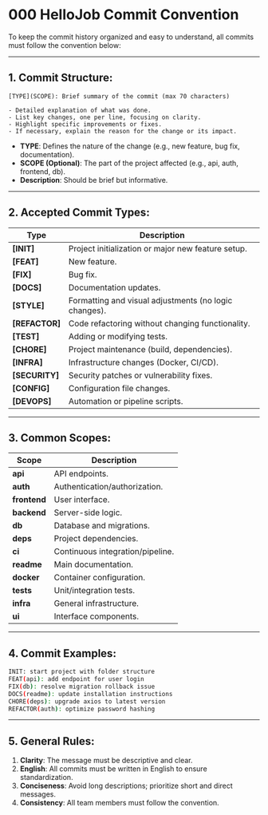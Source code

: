 # 000 HelloJob Commit Convention

To keep the commit history organized and easy to understand, all commits must follow the convention below:

---

## 1. Commit Structure:
```
[TYPE](SCOPE): Brief summary of the commit (max 70 characters)

- Detailed explanation of what was done.  
- List key changes, one per line, focusing on clarity.  
- Highlight specific improvements or fixes.  
- If necessary, explain the reason for the change or its impact.  
```
- **TYPE**: Defines the nature of the change (e.g., new feature, bug fix, documentation).  
- **SCOPE (Optional)**: The part of the project affected (e.g., api, auth, frontend, db).  
- **Description**: Should be brief but informative.  

---

## 2. Accepted Commit Types:

| **Type**        | **Description**                                         |
|-----------------|--------------------------------------------------------|
| **[INIT]**      | Project initialization or major new feature setup.      |
| **[FEAT]**      | New feature.                                            |
| **[FIX]**       | Bug fix.                                                |
| **[DOCS]**      | Documentation updates.                                  |
| **[STYLE]**     | Formatting and visual adjustments (no logic changes).   |
| **[REFACTOR]**  | Code refactoring without changing functionality.        |
| **[TEST]**      | Adding or modifying tests.                              |
| **[CHORE]**     | Project maintenance (build, dependencies).              |
| **[INFRA]**     | Infrastructure changes (Docker, CI/CD).                 |
| **[SECURITY]**  | Security patches or vulnerability fixes.                |
| **[CONFIG]**    | Configuration file changes.                             |
| **[DEVOPS]**    | Automation or pipeline scripts.                         |

---

## 3. Common Scopes:

| **Scope**       | **Description**                                         |
|-----------------|--------------------------------------------------------|
| **api**         | API endpoints.                                          |
| **auth**        | Authentication/authorization.                           |
| **frontend**    | User interface.                                         |
| **backend**     | Server-side logic.                                      |
| **db**          | Database and migrations.                                |
| **deps**        | Project dependencies.                                   |
| **ci**          | Continuous integration/pipeline.                        |
| **readme**      | Main documentation.                                     |
| **docker**      | Container configuration.                                |
| **tests**       | Unit/integration tests.                                 |
| **infra**       | General infrastructure.                                 |
| **ui**          | Interface components.                                   |

---

## 4. Commit Examples:
```bash
INIT: start project with folder structure
FEAT(api): add endpoint for user login
FIX(db): resolve migration rollback issue
DOCS(readme): update installation instructions
CHORE(deps): upgrade axios to latest version
REFACTOR(auth): optimize password hashing
```

---

## 5. General Rules:
1. **Clarity**: The message must be descriptive and clear.  
2. **English**: All commits must be written in English to ensure standardization.  
3. **Conciseness**: Avoid long descriptions; prioritize short and direct messages.  
4. **Consistency**: All team members must follow the convention.  
